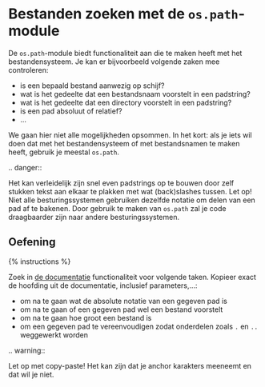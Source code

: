 # Bestanden zoeken met de `os.path`-module
De `os.path`-module biedt functionaliteit aan die te maken heeft met het bestandensysteem. Je kan er bijvoorbeeld volgende zaken mee controleren:

- is een bepaald bestand aanwezig op schijf?
- wat is het gedeelte dat een bestandsnaam voorstelt in een padstring?
- wat is het gedeelte dat een directory voorstelt in een padstring?
- is een pad absoluut of relatief?
- ...

We gaan hier niet alle mogelijkheden opsommen. In het kort: als je iets wil doen dat met het bestandensysteem of met bestandsnamen te maken heeft, gebruik je meestal `os.path`.

.. danger::

   Het kan verleidelijk zijn snel even padstrings op te bouwen door zelf stukken tekst aan elkaar te plakken met wat (back)slashes tussen. Let op! Niet alle besturingssystemen gebruiken dezelfde notatie om delen van een pad af te bakenen. Door gebruik te maken van `os.path` zal je code draagbaarder zijn naar andere besturingssystemen.

## Oefening
{% instructions %}

Zoek in [de documentatie](https://docs.python.org/3/library/os.path.html) functionaliteit voor volgende taken. Kopieer exact de hoofding uit de documentatie, inclusief parameters,...:

- om na te gaan wat de absolute notatie van een gegeven pad is
- om na te gaan of een gegeven pad wel een bestand voorstelt
- om na te gaan hoe groot een bestand is
- om een gegeven pad te vereenvoudigen zodat onderdelen zoals `.` en `..` weggewerkt worden

.. warning::

   Let op met copy-paste! Het kan zijn dat je anchor karakters meeneemt en dat wil je niet.
